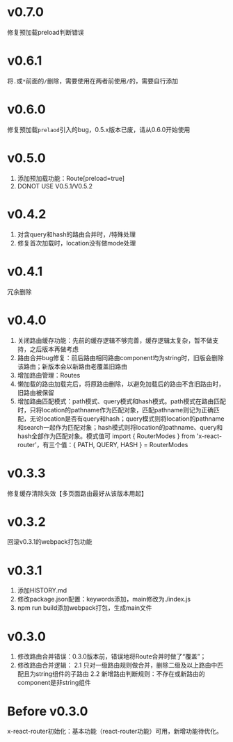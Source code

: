 # v0.7.0
修复预加载preload判断错误

# v0.6.1
将`.`或`*`前面的`/`删除，需要使用在两者前使用`/`的，需要自行添加

# v0.6.0
修复预加载`prelaod`引入的bug，0.5.x版本已废，请从0.6.0开始使用

# v0.5.0
1. 添加预加载功能：Route[preload=true]
2. DONOT USE V0.5.1/V0.5.2

# v0.4.2
1. 对含query和hash的路由合并时，/特殊处理
2. 修复首次加载时，location没有做mode处理

# v0.4.1
冗余删除

# v0.4.0
1. 关闭路由缓存功能：先前的缓存逻辑不够完善，缓存逻辑太复杂，暂不做支持，之后版本再做考虑
2. 路由合并bug修复：前后路由相同路由component均为string时，旧版会删除该路由；新版本会以新路由老覆盖旧路由
3. 增加路由管理：Routes
4. 懒加载的路由加载完后，将原路由删除，以避免加载后的路由不含旧路由时，旧路由被保留
5. 增加路由匹配模式：path模式、query模式和hash模式。path模式在路由匹配时，只将location的pathname作为匹配对象，匹配pathname则记为正确匹配，无论location是否有query和hash；query模式则将location的pathname和search一起作为匹配对象；hash模式则将location的pathname、query和hash全部作为匹配对象。模式值可 import { RouterModes } from 'x-react-router'，有三个值：{ PATH, QUERY, HASH } = RouterModes

# v0.3.3
修复缓存清除失效【多页面路由最好从该版本用起】

# v0.3.2
回滚v0.3.1的webpack打包功能

# v0.3.1
1. 添加HISTORY.md
2. 修改package.json配置：keywords添加，main修改为./index.js
3. npm run build添加webpack打包，生成main文件

# v0.3.0
1. 修改路由合并错误：0.3.0版本前，错误地将Route合并时做了“覆盖”；
2. 修改路由合并逻辑：
  2.1 只对一级路由规则做合并，删除二级及以上路由中匹配且为string组件的子路由
  2.2 新增路由判断规则：不存在或新路由的component是非string组件

# Before v0.3.0
x-react-router初始化：基本功能（react-router功能）可用，新增功能待优化。